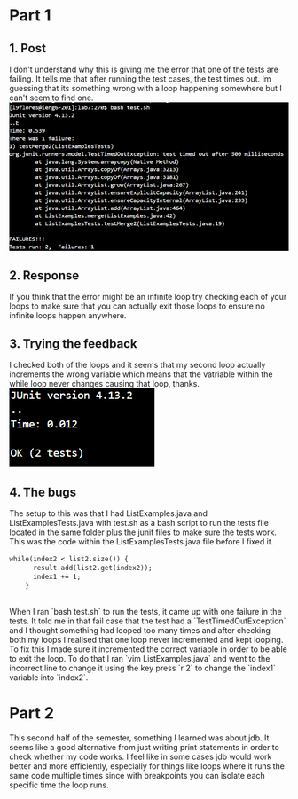 # Part 1
## 1. Post
I don't understand why this is giving me the error that one of the tests are failing. It tells me that after running the test cases, the test times out. Im guessing that its something wrong with a loop happening somewhere but I can't seem to find one. <br>
![image](lab5TestFail.png) <br>

## 2. Response
If you think that the error might be an infinite loop try checking each of your loops to make sure that you can actually exit those loops to ensure no infinite loops happen anywhere. <br>

## 3. Trying the feedback
I checked both of the loops and it seems that my second loop actually increments the wrong variable which means that the vatriable within the while loop never changes causing that loop, thanks.<br>
![image](lab5TestWork.png) <br>

## 4. The bugs
The setup to this was that I had ListExamples.java and ListExamplesTests.java with test.sh as a bash script to run the tests file located in the same folder plus the junit files to make sure the tests work. This was the code within the ListExamplesTests.java file before I fixed it. <br>

```
while(index2 < list2.size()) {
      result.add(list2.get(index2));
      index1 += 1;
    }
```

<br>
When I ran `bash test.sh` to run the tests, it came up with one failure in the tests. It told me in that fail case that the test had a `TestTimedOutException` and I thought something had looped too many times and after checking both my loops I realised that one loop never incremented and kept looping. To fix this I made sure it incremented the correct variable in order to be able to exit the loop. To do that I ran `vim ListExamples.java` and went to the incorrect line to change it using the key press `r 2` to change the `index1` variable into `index2`. <br>



# Part 2
This second half of the semester, something I learned was about jdb. It seems like a good alternative from just writing print statements in order to check whether my code works. I feel like in some cases jdb would work better and more efficiently, especially for things like loops where it runs the same code multiple times since with breakpoints you can isolate each specific time the loop runs.
